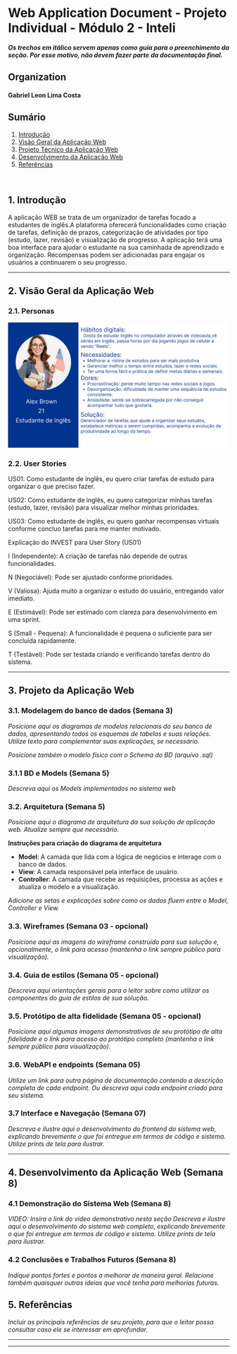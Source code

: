 # Web Application Document - Projeto Individual - Módulo 2 - Inteli

**_Os trechos em itálico servem apenas como guia para o preenchimento da seção. Por esse motivo, não devem fazer parte da documentação final._**

## Organization

#### Gabriel Leon Lima Costa

## Sumário

1. [Introdução](#c1)  
2. [Visão Geral da Aplicação Web](#c2)  
3. [Projeto Técnico da Aplicação Web](#c3)  
4. [Desenvolvimento da Aplicação Web](#c4)  
5. [Referências](#c5)  

<br>

## <a name="c1"></a>1. Introdução 


A aplicação WEB se trata de um organizador de tarefas focado a estudantes de inglês.A plataforma oferecerá funcionalidades como criação de tarefas, definição de prazos, categorização de atividades por tipo (estudo, lazer, revisão) e visualização de progresso. A aplicação terá uma boa interface para ajudar o estudante na sua caminhada de aprendizado e organização. Recompensas podem ser adicionadas para engajar os usuários a continuarem o seu progresso.

---

## <a name="c2"></a>2. Visão Geral da Aplicação Web

### 2.1. Personas 

![Persona ](imagens/persona.png)

### 2.2. User Stories 


US01:	Como estudante de inglês, eu quero criar tarefas de estudo para organizar o que preciso fazer.

US02:	Como estudante de inglês, eu quero categorizar minhas tarefas (estudo, lazer, revisão) para visualizar melhor minhas prioridades.

US03:	Como estudante de inglês, eu quero ganhar recompensas virtuais conforme concluo tarefas para me manter motivado.

Explicação do INVEST para User Story (US01)

I (Independente): A criação de tarefas não depende de outras funcionalidades.

N (Negociável): Pode ser ajustado conforme prioridades.

V (Valiosa): Ajuda muito a organizar o estudo do usuário, entregando valor imediato.

E (Estimável): Pode ser estimado com clareza para desenvolvimento em uma sprint.

S (Small - Pequena): A funcionalidade é pequena o suficiente para ser concluída rapidamente.

T (Testável): Pode ser testada criando e verificando tarefas dentro do sistema.



---

## <a name="c3"></a>3. Projeto da Aplicação Web

### 3.1. Modelagem do banco de dados  (Semana 3)

*Posicione aqui os diagramas de modelos relacionais do seu banco de dados, apresentando todos os esquemas de tabelas e suas relações. Utilize texto para complementar suas explicações, se necessário.*

*Posicione também o modelo físico com o Schema do BD (arquivo .sql)*

### 3.1.1 BD e Models (Semana 5)
*Descreva aqui os Models implementados no sistema web*

### 3.2. Arquitetura (Semana 5)

*Posicione aqui o diagrama de arquitetura da sua solução de aplicação web. Atualize sempre que necessário.*

**Instruções para criação do diagrama de arquitetura**  
- **Model**: A camada que lida com a lógica de negócios e interage com o banco de dados.
- **View**: A camada responsável pela interface de usuário.
- **Controller**: A camada que recebe as requisições, processa as ações e atualiza o modelo e a visualização.
  
*Adicione as setas e explicações sobre como os dados fluem entre o Model, Controller e View.*

### 3.3. Wireframes (Semana 03 - opcional)

*Posicione aqui as imagens do wireframe construído para sua solução e, opcionalmente, o link para acesso (mantenha o link sempre público para visualização).*

### 3.4. Guia de estilos (Semana 05 - opcional)

*Descreva aqui orientações gerais para o leitor sobre como utilizar os componentes do guia de estilos de sua solução.*


### 3.5. Protótipo de alta fidelidade (Semana 05 - opcional)

*Posicione aqui algumas imagens demonstrativas de seu protótipo de alta fidelidade e o link para acesso ao protótipo completo (mantenha o link sempre público para visualização).*

### 3.6. WebAPI e endpoints (Semana 05)

*Utilize um link para outra página de documentação contendo a descrição completa de cada endpoint. Ou descreva aqui cada endpoint criado para seu sistema.*  

### 3.7 Interface e Navegação (Semana 07)

*Descreva e ilustre aqui o desenvolvimento do frontend do sistema web, explicando brevemente o que foi entregue em termos de código e sistema. Utilize prints de tela para ilustrar.*

---

## <a name="c4"></a>4. Desenvolvimento da Aplicação Web (Semana 8)

### 4.1 Demonstração do Sistema Web (Semana 8)

*VIDEO: Insira o link do vídeo demonstrativo nesta seção*
*Descreva e ilustre aqui o desenvolvimento do sistema web completo, explicando brevemente o que foi entregue em termos de código e sistema. Utilize prints de tela para ilustrar.*

### 4.2 Conclusões e Trabalhos Futuros (Semana 8)

*Indique pontos fortes e pontos a melhorar de maneira geral.*
*Relacione também quaisquer outras ideias que você tenha para melhorias futuras.*



## <a name="c5"></a>5. Referências

_Incluir as principais referências de seu projeto, para que o leitor possa consultar caso ele se interessar em aprofundar._<br>

---
---

